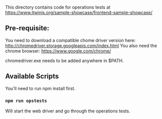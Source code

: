 This directory contains code for operations tests at https://www.itwinjs.org/sample-showcase/frontend-sample-showcase/

## Pre-requisite:

You need to download a compatible chome driver version here: http://chromedriver.storage.googleapis.com/index.html
You also need the chrome browser: https://www.google.com/chrome/

chromedriver.exe needs to be added anywhere in $PATH.

## Available Scripts

You'll need to run npm install first.

### `npm run opstests`

Will start the web driver and go through the operations tests.
